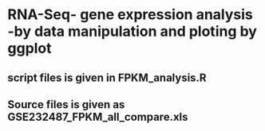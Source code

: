 # RNA-Seq- gene expression analysis -by data manipulation and ploting by ggplot

## script files is given in FPKM_analysis.R

## Source files is given as GSE232487_FPKM_all_compare.xls
